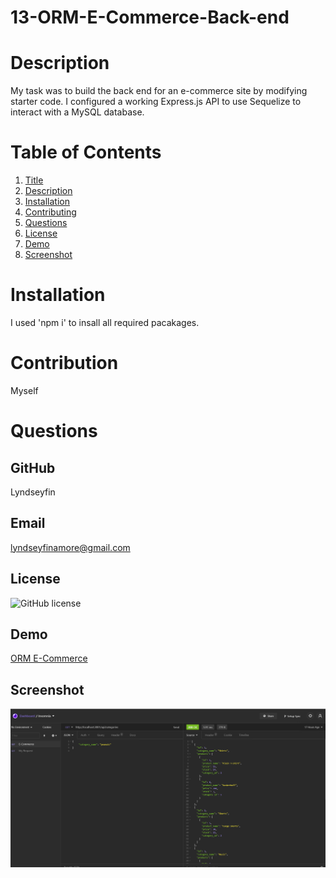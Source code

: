# 13-ORM-E-Commerce-Back-end

# Description
My task was to build the back end for an e-commerce site by modifying starter code. I configured a working Express.js API to use Sequelize to interact with a MySQL database.

# Table of Contents
1. [Title](Title)
2. [Description](#description)
3. [Installation](#installation)
4. [Contributing](#contribution)
5. [Questions](#questions)
6. [License](#license)
7. [Demo](#Demo)
8. [Screenshot](#screenshot)
# Installation 
I used 'npm i' to insall all required pacakages.
# Contribution
Myself
# Questions
## GitHub 
 Lyndseyfin
## Email 
 lyndseyfinamore@gmail.com
## License
![GitHub license](https://img.shields.io/badge/license-MIT-brightgreen)
## Demo
<a href="">ORM E-Commerce</a>

## Screenshot
![screenshot](Assets/orm.png)



